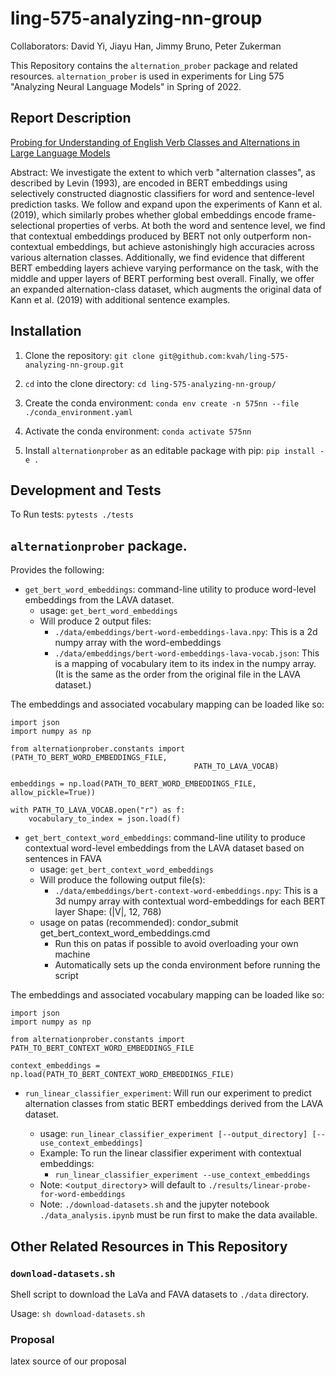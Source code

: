# ling-575-analyzing-nn-group

Collaborators: David Yi, Jiayu Han, Jimmy Bruno, Peter Zukerman

This Repository contains the `alternation_prober` package and related resources.
`alternation_prober` is used in experiments for Ling 575 "Analyzing Neural Language Models"
in Spring of 2022.

## Report Description

[Probing for Understanding of English Verb Classes and Alternations in Large Language Models](https://github.com/kvah/ling-575-analyzing-nn-group/blob/main/bert_verb_alternations.pdf)

Abstract: We investigate the extent to which verb "alternation classes", as described by Levin (1993), are encoded in BERT embeddings using selectively constructed diagnostic classifiers for word and sentence-level prediction tasks. We follow and expand upon the experiments of Kann et al. (2019), which similarly probes whether global embeddings encode frame-selectional properties of verbs. At both the word and sentence level, we find that contextual embeddings produced by BERT not only outperform non-contextual embeddings, but achieve astonishingly high accuracies across various alternation classes. Additionally, we find evidence that different BERT embedding layers achieve varying performance on the task, with the middle and upper layers of BERT performing best overall. Finally, we offer an expanded alternation-class dataset, which augments the original data of Kann et al. (2019) with additional sentence examples.

## Installation

1. Clone the repository: `git clone git@github.com:kvah/ling-575-analyzing-nn-group.git`

2. `cd` into the clone directory: `cd ling-575-analyzing-nn-group/`

3. Create the conda environment: `conda env create -n 575nn --file ./conda_environment.yaml`

5. Activate the conda environment: `conda activate 575nn`

6. Install `alternationprober` as an editable package with pip: `pip install -e .`

## Development and Tests
To Run tests: `pytests ./tests`


## `alternationprober` package.
Provides the following:

 *  `get_bert_word_embeddings`: command-line utility to produce word-level
    embeddings from the LAVA dataset.
     * usage: `get_bert_word_embeddings`
     * Will produce 2 output files:
         * `./data/embeddings/bert-word-embeddings-lava.npy`: This is a 2d
           numpy array with the word-embeddings
         * `./data/embeddings/bert-word-embeddings-lava-vocab.json`:  This is
           a mapping of vocabulary item to its index in the numpy array.
           (It is the same as the order from the original file in the LAVA
           dataset.)

The embeddings and associated vocabulary mapping can be loaded like so:

```
import json
import numpy as np

from alternationprober.constants import (PATH_TO_BERT_WORD_EMBEDDINGS_FILE,
                                         PATH_TO_LAVA_VOCAB)

embeddings = np.load(PATH_TO_BERT_WORD_EMBEDDINGS_FILE, allow_pickle=True))

with PATH_TO_LAVA_VOCAB.open("r") as f:
    vocabulary_to_index = json.load(f)
```

 *  `get_bert_context_word_embeddings`: command-line utility to produce 
     contextual word-level embeddings from the LAVA dataset based on 
     sentences in FAVA
     * usage: `get_bert_context_word_embeddings`
     * Will produce the following output file(s):
         * `./data/embeddings/bert-context-word-embeddings.npy`: This is a 3d
           numpy array with contextual word-embeddings for each BERT layer
           Shape: (|V|, 12, 768)
     * usage on patas (recommended): condor_submit get_bert_context_word_embeddings.cmd
         * Run this on patas if possible to avoid overloading your own machine
         * Automatically sets up the conda environment before running the script


The embeddings and associated vocabulary mapping can be loaded like so:

```
import json
import numpy as np

from alternationprober.constants import PATH_TO_BERT_CONTEXT_WORD_EMBEDDINGS_FILE

context_embeddings = np.load(PATH_TO_BERT_CONTEXT_WORD_EMBEDDINGS_FILE)
```

 *  `run_linear_classifier_experiment`: Will run our experiment to predict
    alternation classes from static BERT embeddings derived from the LAVA dataset.

     * usage: `run_linear_classifier_experiment [--output_directory] [--use_context_embeddings]`
     * Example: To run the linear classifier experiment with contextual embeddings:
        * `run_linear_classifier_experiment --use_context_embeddings`
     * Note: <`output_directory`> will default to `./results/linear-probe-for-word-embeddings`
     * Note: `./download-datasets.sh` and the jupyter notebook `./data_analysis.ipynb` must be
             run first to make the data available.


## Other Related Resources in This Repository

### `download-datasets.sh`
Shell script to download the LaVa and FAVA datasets to `./data` directory.

Usage: `sh download-datasets.sh`

### Proposal
latex source of our proposal


